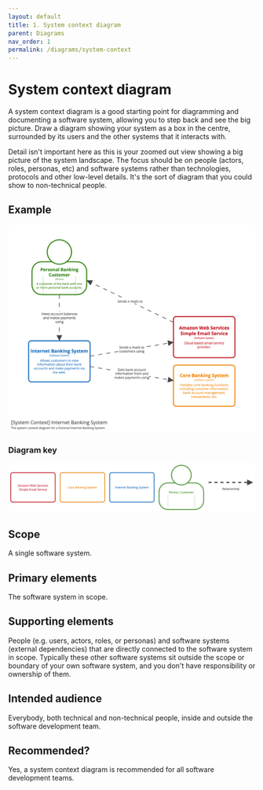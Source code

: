 ```yaml
---
layout: default
title: 1. System context diagram
parent: Diagrams
nav_order: 1
permalink: /diagrams/system-context
---
```


# System context diagram

A system context diagram is a good starting point for diagramming and documenting a software system, allowing you to
step back and see the big picture. Draw a diagram showing your system as a box in the centre, surrounded by its users
and the other systems that it interacts with.

Detail isn't important here as this is your zoomed out view showing a big picture of the system landscape. The focus
should be on people (actors, roles, personas, etc) and software systems rather than technologies, protocols and other
low-level details. It's the sort of diagram that you could show to non-technical people.

## Example

[![A system context diagram](/images/examples/SystemContext.png)](/images/examples/SystemContext.png)

### Diagram key

[![A diagram key](/images/examples/SystemContext-key.png)](/images/examples/SystemContext-key.png)

## Scope

A single software system.

## Primary elements

The software system in scope.

## Supporting elements

People (e.g. users, actors, roles, or personas) and software systems (external dependencies) that are directly connected
to the software system in scope. Typically these other software systems sit outside the scope or boundary of your
own software system, and you don't have responsibility or ownership of them.

## Intended audience

Everybody, both technical and non-technical people, inside and outside the software development team.

## Recommended?

Yes, a system context diagram is recommended for all software development teams.